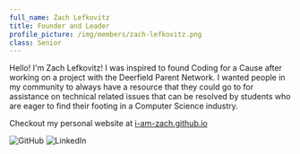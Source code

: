```yaml
---
full_name: Zach Lefkovitz
title: Founder and Leader
profile_picture: /img/members/zach-lefkovitz.png
class: Senior
---
```


Hello! I'm Zach Lefkovitz! I was inspired to found Coding for a Cause after working on a project with the Deerfield Parent Network. I wanted people in my community to always have a resource that they could go to for assistance on technical related issues that can be resolved by students who are eager to find their footing in a Computer Science industry.

Checkout my personal website at [i-am-zach.github.io](https://i-am-zach.github.io)

<a href="https://github.com/i-am-zach/"><img style="display: inline-block; margin: 0px;" alt="GitHub" src="https://img.shields.io/badge/github%20-%23121011.svg?&style=for-the-badge&logo=github&logoColor=white"/></a>
<a href="https://www.linkedin.com/in/zach-lefkovitz-714a0418b/" target="_blank"><img style="display: inline-block; margin: 0px;" alt="LinkedIn" src="https://img.shields.io/badge/linkedin%20-%230077B5.svg?&style=for-the-badge&logo=linkedin&logoColor=white" target="_blank"/></a>